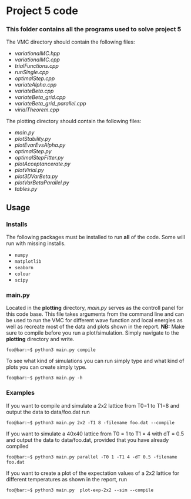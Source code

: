 # Project 5 code
### This folder contains all the programs used to solve project 5
The VMC directory should contain the following files:
- *variationalMC.hpp*
- *variationalMC.cpp*
- *trialFunctions.cpp*
- *runSingle.cpp*
- *optimalStep.cpp*  
- *variateAlpha.cpp*
- *variateBeta.cpp*                
- *variateBeta_grid.cpp*
- *variateBeta_grid_parallel.cpp*
- *virialTheorem.cpp*

The plotting directory should contain the following files:

- *main.py*               
- *plotStability.py* 
- *plotEvarEvsAlpha.py*
- *optimalStep.py*
- *optimalStepFitter.py*
- *plotAcceptancerate.py* 
- *plotVirial.py*
- *plot3DVarBeta.py*      
- *plotVarBetaParallel.py* 
- *tables.py*


## Usage
### Installs
The following packages must be installed to run **all** of the code. Some will run with missing installs.

- `numpy`
- `matplotlib`
- `seaborn`
- `colour`
- `scipy`


### main.py
Located in the **plotting** directory, *main.py* serves as the controll panel for this code base. This file takes arguments from the command line and can be used to run the VMC for different wave function and local energies as well as recreate most of the data and plots shown in the report. **NB:** Make sure to compile before you run a plot/simulation. Simply navigate to the **plotting** directory and write.

```console
foo@bar:~$ python3 main.py compile
```

To see what kind of simulations you can run simply type and what kind of plots you can create simply type.

```console
foo@bar:~$ python3 main.py -h
```

### Examples
If you want to compile and simulate a 2x2 lattice from T0=1 to T1=8 and output the data to data/foo.dat run
```console
foo@bar:~$ python3 main.py 2x2 -T1 8 -filename foo.dat --compile
```
If you want to simulate a 40x40 lattice from T0 = 1 to T1 = 4 with dT = 0.5 and output the data to data/foo.dat, provided that you have already compiled  
```console
foo@bar:~$ python3 main.py parallel -T0 1 -T1 4 -dT 0.5 -filename foo.dat
```
If you want to create a plot of the expectation values of a 2x2 lattice for different temperatures as shown in the report, run
```console
foo@bar:~$ python3 main.py  plot-exp-2x2 --sim --compile
```
